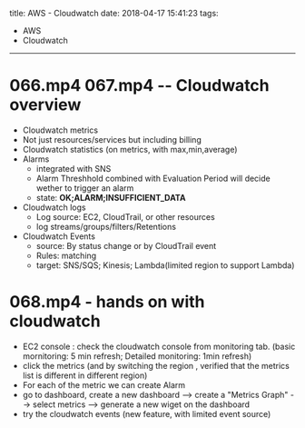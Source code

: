 title: AWS - Cloudwatch
date: 2018-04-17 15:41:23
tags:
- AWS
- Cloudwatch
---

# 066.mp4 067.mp4 -- Cloudwatch overview

* Cloudwatch metrics
 * Not just resources/services but including billing
* Cloudwatch statistics (on metrics, with max,min,average)
* Alarms
  * integrated with SNS
  * Alarm Threshhold combined with Evaluation Period will decide wether to trigger an alarm
  * state: __OK;ALARM;INSUFFICIENT_DATA__
* Cloudwatch logs
  * Log source: EC2, CloudTrail, or other resources
  * log streams/groups/filters/Retentions
* Cloudwatch Events
  * source: By status change or by CloudTrail event
  * Rules:  matching
  * target: SNS/SQS; Kinesis; Lambda(limited region to support Lambda)

# 068.mp4 - hands on with cloudwatch

* EC2 console : check the cloudwatch console from monitoring tab. (basic mornitoring: 5 min refresh; Detailed monitoring: 1min refresh)
* click the metrics (and by switching the region , verified that the metrics list is different in different region)
* For each of the metric we can create Alarm
* go to dashboard, create a new dashboard --> create a "Metrics Graph" --> select metrics --> generate a new wiget on the dashboard
* try the cloudwatch events (new feature, with limited event source)
